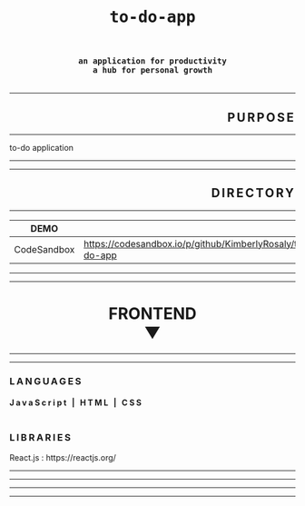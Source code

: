 <!-- ----------------------------------------------------------------------HEADING -->
<pre><h1 align="center">to-do-app</h1></pre>
<pre><h4 align="center">an application for productivity<br />a hub for personal growth</h4></pre>
<hr />  
<!-- ----------------------------------------------------------------------PURPOSE -->
<h2 style="letter-spacing: 3px;" align="right" >
PURPOSE</h2>
<hr />
to-do application
<hr />
<!-- ------------------------------------------------------------------------------- -->

<!-- ----------------------------------------------------------------------DIRECTORY -->
<hr />
<h2 style="letter-spacing: 3px;" align="right" >
DIRECTORY</h2>
<hr />
<!-- --------------------------------------------------------------------------------- -->

<!-- --------------------------------------------------------------------------------- -->
<!-- --------------------------------------------------------------------------------- -->
<div>

| DEMO | |
| --- | --- | 
| CodeSandbox | https://codesandbox.io/p/github/KimberlyRosaly/to-do-app |

</div>
<!-- --------------------------------------------------------------------------------- -->
<hr />
<!-- --------------------------------------------------------------------------------- -->

<!-- ----------------------------------------------------------------------DIRECTORY -->
<hr />
<h1 align="center">
FRONTEND<br />▼</h1>
<hr /><hr />
<h3 style="letter-spacing: 3px;">
LANGUAGES</h3>
<h4 style="letter-spacing: 3px;">
JavaScript | HTML | CSS
</h4>
<h3 style="letter-spacing: 3px;"><br />
LIBRARIES</h3>
React.js : https://reactjs.org/
<hr /><hr />



<div>
<hr />
<hr />
</div>





<!-- Beautiful text => https://www.fancytextconverter.com/ -->